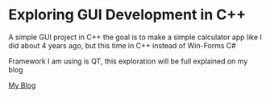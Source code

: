 # Exploring GUI Development in C++

A simple GUI project in C++ the goal is to make a simple calculator app like I did about 4 years ago, but this time in C++ instead of Win-Forms C#

Framework I am using is QT, this exploration will be full explained on my blog

[My Blog](https://blog.cooperw.tech)